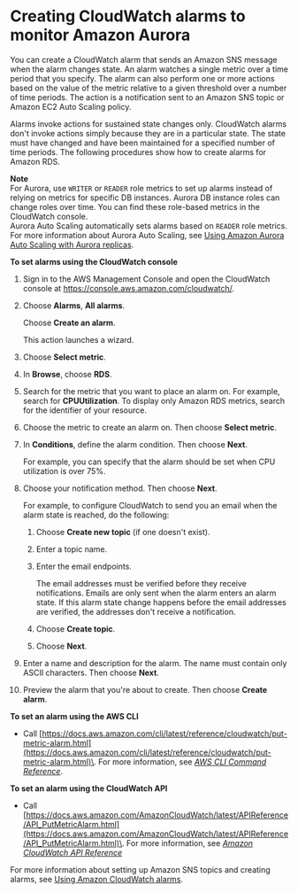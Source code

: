 # Creating CloudWatch alarms to monitor Amazon Aurora<a name="creating_alarms"></a>

You can create a CloudWatch alarm that sends an Amazon SNS message when the alarm changes state\. An alarm watches a single metric over a time period that you specify\. The alarm can also perform one or more actions based on the value of the metric relative to a given threshold over a number of time periods\. The action is a notification sent to an Amazon SNS topic or Amazon EC2 Auto Scaling policy\.

Alarms invoke actions for sustained state changes only\. CloudWatch alarms don't invoke actions simply because they are in a particular state\. The state must have changed and have been maintained for a specified number of time periods\. The following procedures show how to create alarms for Amazon RDS\.

**Note**  
For Aurora, use `WRITER` or `READER` role metrics to set up alarms instead of relying on metrics for specific DB instances\. Aurora DB instance roles can change roles over time\. You can find these role\-based metrics in the CloudWatch console\.  
Aurora Auto Scaling automatically sets alarms based on `READER` role metrics\. For more information about Aurora Auto Scaling, see [Using Amazon Aurora Auto Scaling with Aurora replicas](Aurora.Integrating.AutoScaling.md)\. 

**To set alarms using the CloudWatch console**

1. Sign in to the AWS Management Console and open the CloudWatch console at [https://console\.aws\.amazon\.com/cloudwatch/](https://console.aws.amazon.com/cloudwatch/)\.

1. Choose **Alarms**, **All alarms**\.

   Choose **Create an alarm**\. 

   This action launches a wizard\. 

1. Choose **Select metric**\.

1. In **Browse**, choose **RDS**\.

1. Search for the metric that you want to place an alarm on\. For example, search for **CPUUtilization**\. To display only Amazon RDS metrics, search for the identifier of your resource\. 

1. Choose the metric to create an alarm on\. Then choose **Select metric**\.

1. In **Conditions**, define the alarm condition\. Then choose **Next**\. 

   For example, you can specify that the alarm should be set when CPU utilization is over 75%\.

1. Choose your notification method\. Then choose **Next**\.

   For example, to configure CloudWatch to send you an email when the alarm state is reached, do the following:

   1. Choose **Create new topic** \(if one doesn't exist\)\.

   1. Enter a topic name\.

   1. Enter the email endpoints\.

      The email addresses must be verified before they receive notifications\. Emails are only sent when the alarm enters an alarm state\. If this alarm state change happens before the email addresses are verified, the addresses don't receive a notification\.

   1. Choose **Create topic**\.

   1. Choose **Next**\.

1. Enter a name and description for the alarm\. The name must contain only ASCII characters\. Then choose **Next**\.

1. Preview the alarm that you're about to create\. Then choose **Create alarm**\.

**To set an alarm using the AWS CLI**
+ Call [https://docs.aws.amazon.com/cli/latest/reference/cloudwatch/put-metric-alarm.html](https://docs.aws.amazon.com/cli/latest/reference/cloudwatch/put-metric-alarm.html)\. For more information, see *[AWS CLI Command Reference](https://docs.aws.amazon.com/cli/latest/reference/)*\.

**To set an alarm using the CloudWatch API**
+ Call [https://docs.aws.amazon.com/AmazonCloudWatch/latest/APIReference/API_PutMetricAlarm.html](https://docs.aws.amazon.com/AmazonCloudWatch/latest/APIReference/API_PutMetricAlarm.html)\. For more information, see *[Amazon CloudWatch API Reference](https://docs.aws.amazon.com/AmazonCloudWatch/latest/APIReference/)* 

For more information about setting up Amazon SNS topics and creating alarms, see [Using Amazon CloudWatch alarms](https://docs.aws.amazon.com/httpAmazonCloudWatch/latest/monitoring/AlarmThatSendsEmail.html)\.